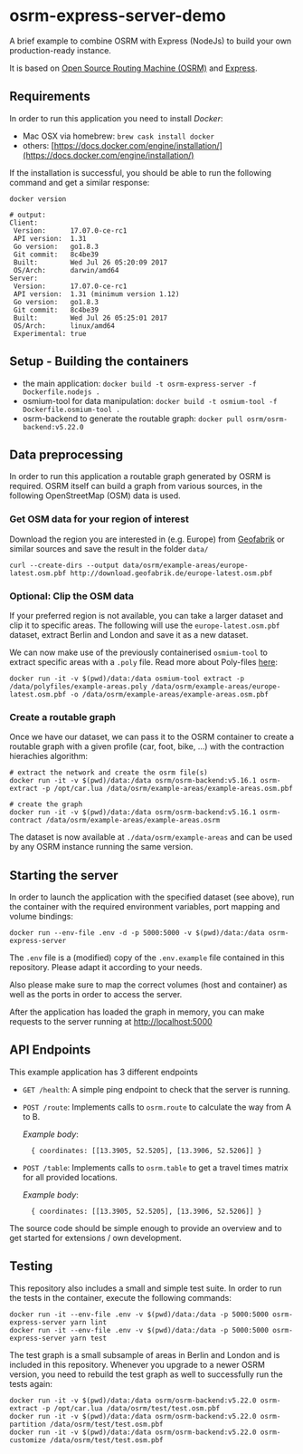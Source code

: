 # osrm-express-server-demo

A brief example to combine OSRM with Express (NodeJs) to build your own
production-ready instance.

It is based on [Open Source Routing Machine (OSRM)](https://project-osrm.org)
and [Express](http://expressjs.com/).


## Requirements

In order to run this application you need to install _Docker_:

* Mac OSX via homebrew: `brew cask install docker`
* others: [https://docs.docker.com/engine/installation/](https://docs.docker.com/engine/installation/)

If the installation is successful, you should be able to run the following command
and get a similar response:

    docker version

    # output:
    Client:
     Version:      17.07.0-ce-rc1
     API version:  1.31
     Go version:   go1.8.3
     Git commit:   8c4be39
     Built:        Wed Jul 26 05:20:09 2017
     OS/Arch:      darwin/amd64
    Server:
     Version:      17.07.0-ce-rc1
     API version:  1.31 (minimum version 1.12)
     Go version:   go1.8.3
     Git commit:   8c4be39
     Built:        Wed Jul 26 05:25:01 2017
     OS/Arch:      linux/amd64
     Experimental: true


## Setup - Building the containers

* the main application: `docker build -t osrm-express-server -f Dockerfile.nodejs .`
* osmium-tool for data manipulation: `docker build -t osmium-tool -f Dockerfile.osmium-tool .`
* osrm-backend to generate the routable graph: `docker pull osrm/osrm-backend:v5.22.0`

## Data preprocessing

In order to run this application a routable graph generated by OSRM is required.
OSRM itself can build a graph from various sources, in the following OpenStreetMap (OSM)
data is used.

### Get OSM data for your region of interest

Download the region you are interested in (e.g. Europe) from [Geofabrik](http://download.geofabrik.de/) or similar
sources and save the result in the folder `data/`

    curl --create-dirs --output data/osrm/example-areas/europe-latest.osm.pbf http://download.geofabrik.de/europe-latest.osm.pbf


### Optional: Clip the OSM data

If your preferred region is not available, you can take a larger dataset and clip it to specific areas.
The following will use the `europe-latest.osm.pbf` dataset, extract Berlin and London and save it as a new
dataset.

We can now make use of the previously containerised `osmium-tool` to extract specific areas with a `.poly` file.
Read more about Poly-files [here](http://wiki.openstreetmap.org/wiki/Osmosis/Polygon_Filter_File_Format):

    docker run -it -v $(pwd)/data:/data osmium-tool extract -p /data/polyfiles/example-areas.poly /data/osrm/example-areas/europe-latest.osm.pbf -o /data/osrm/example-areas/example-areas.osm.pbf


### Create a routable graph

Once we have our dataset, we can pass it to the OSRM container to create a routable graph with a given profile (car, foot, bike, ...)
with the contraction hierachies algorithm:

    # extract the network and create the osrm file(s)
    docker run -it -v $(pwd)/data:/data osrm/osrm-backend:v5.16.1 osrm-extract -p /opt/car.lua /data/osrm/example-areas/example-areas.osm.pbf

    # create the graph
    docker run -it -v $(pwd)/data:/data osrm/osrm-backend:v5.16.1 osrm-contract /data/osrm/example-areas/example-areas.osrm

The dataset is now available at `./data/osrm/example-areas` and can be used by any OSRM instance running the same version.

## Starting the server

In order to launch the application with the specified dataset (see above), run
the container with the required environment variables, port mapping and volume bindings:

    docker run --env-file .env -d -p 5000:5000 -v $(pwd)/data:/data osrm-express-server

The `.env` file is a (modified) copy of the `.env.example` file contained in this repository.
Please adapt it according to your needs.

Also please make sure to map the correct volumes (host and container) as well as the ports in
order to access the server.

After the application has loaded the graph in memory, you can make requests to the server running at [http://localhost:5000](http://localhost:5000)

## API Endpoints

This example application has 3 different endpoints

* `GET /health`: A simple ping endpoint to check that the server is running.

* `POST /route`: Implements calls to `osrm.route` to calculate the way from A to B.

  _Example body_:
  ```
    { coordinates: [[13.3905, 52.5205], [13.3906, 52.5206]] }
  ```

* `POST /table`: Implements calls to `osrm.table` to get a travel times matrix for all provided locations.

  _Example body_:
  ```
    { coordinates: [[13.3905, 52.5205], [13.3906, 52.5206]] }
  ```

The source code should be simple enough to provide an overview and to get started for
extensions / own development.

## Testing

This repository also includes a small and simple test suite.
In order to run the tests in the container, execute the following commands:

    docker run -it --env-file .env -v $(pwd)/data:/data -p 5000:5000 osrm-express-server yarn lint
    docker run -it --env-file .env -v $(pwd)/data:/data -p 5000:5000 osrm-express-server yarn test

The test graph is a small subsample of areas in Berlin and London and is included in this repository.
Whenever you upgrade to a newer OSRM version, you need to rebuild the test graph as well to successfully run the tests again:

    docker run -it -v $(pwd)/data:/data osrm/osrm-backend:v5.22.0 osrm-extract -p /opt/car.lua /data/osrm/test/test.osm.pbf
    docker run -it -v $(pwd)/data:/data osrm/osrm-backend:v5.22.0 osrm-partition /data/osrm/test/test.osm.pbf
    docker run -it -v $(pwd)/data:/data osrm/osrm-backend:v5.22.0 osrm-customize /data/osrm/test/test.osm.pbf
